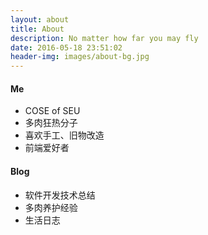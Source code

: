 ```yaml
---
layout: about
title: About
description: No matter how far you may fly
date: 2016-05-18 23:51:02
header-img: images/about-bg.jpg
---
```


#### Me
- COSE of SEU
- 多肉狂热分子
- 喜欢手工、旧物改造
- 前端爱好者

#### Blog
- 软件开发技术总结
- 多肉养护经验
- 生活日志